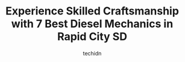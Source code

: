 ---
layout: ampstory
image: https://images.unsplash.com/photo-1629661414961-62b0d03007ab?ixlib=rb-4.0.3&ixid=MnwxMjA3fDB8MHxwaG90by1wYWdlfHx8fGVufDB8fHx8&auto=format&fit=crop&w=640&h=853&q=80
author: techidn
featured: false
description: When it comes to maintaining and repairing your vehicle in Rapid City SD, USA, you deserve nothing but the best. Thats why the 7 best Diesel Mechanic in the area are here to offer their exp
title: Experience Skilled Craftsmanship with 7 Best Diesel Mechanics in Rapid City SD
cover:
   title: Experience Skilled Craftsmanship with 7 Best Diesel Mechanics in Rapid City SD
   subtitle: Rickpate
   background: https://images.unsplash.com/photo-1629661414961-62b0d03007ab?ixlib=rb-4.0.3&ixid=MnwxMjA3fDB8MHxwaG90by1wYWdlfHx8fGVufDB8fHx8&auto=format&fit=crop&w=640&h=853&q=80

pages: 
 - layout: thirds
   top: <h1>#1 Boss Truck Shop</h1>
   bottom: "<p>Mel and Melvin did an excellent job with the timing of our situation. Being stranded with a RV is always challenging on long trips. Thankfully these great guys and gal go</p>"
   background: https://www.knot35.com/toplist/wp-content/uploads/2023/06/best-diesel-mechanic-1-in-rapid-city-sd-1685832283.jpeg
   backgroundblur: true
 - layout: thirds
   top: <h1>#2 Accelerated Diesel Service</h1>
   bottom: "<p>2444 Emerson Ln, Rapid City, SD 57701, United States</p>"
   background: https://www.knot35.com/toplist/wp-content/uploads/2023/06/best-diesel-mechanic-2-in-rapid-city-sd-1685832283.jpeg
   cta:
      link: https://www.knot35.com/toplist/experience-skilled-craftsmanship-with-7-best-diesel-mechanics-in-rapid-city-sd/
      text: Experience Skilled Craftsmanship with 7 Best Diesel Mechanics in Rapid City SD
 - layout: thirds
   top: <h1>#3 Godfrey Brake Service</h1>
   bottom: "<p>110 Poplar Ave, Rapid City, SD 57701, United States</p>"
   background: https://www.knot35.com/toplist/wp-content/uploads/2023/06/best-diesel-mechanic-3-in-rapid-city-sd-1685832284.jpeg
   cta:
      link: https://www.knot35.com/toplist/experience-skilled-craftsmanship-with-7-best-diesel-mechanics-in-rapid-city-sd/
      text: Experience Skilled Craftsmanship with 7 Best Diesel Mechanics in Rapid City SD
 - layout: thirds
   top: <h1>#4 Excel Truck & Trailer Repair</h1>
   bottom: "<p>2450 Taggart Rd, Rapid City, SD 57701, United States</p>"
   background: https://images.unsplash.com/photo-1599422314077-f4dfdaa4cd09?ixlib=rb-4.0.3&ixid=MnwxMjA3fDB8MHxwaG90by1wYWdlfHx8fGVufDB8fHx8&auto=format&fit=crop&w=640&h=853&q=80
   cta:
      link: https://www.knot35.com/toplist/experience-skilled-craftsmanship-with-7-best-diesel-mechanics-in-rapid-city-sd/
      text: Experience Skilled Craftsmanship with 7 Best Diesel Mechanics in Rapid City SD
 - layout: thirds
   top: <h1>#5 Black Hills Truck Shop</h1>
   bottom: "<p>509 E Omaha St, Rapid City, SD 57701, United States</p>"
   background: https://images.unsplash.com/photo-1567360425618-1594206637d2?ixlib=rb-4.0.3&ixid=MnwxMjA3fDB8MHxwaG90by1wYWdlfHx8fGVufDB8fHx8&auto=format&fit=crop&w=640&h=853&q=80
   cta:
      link: https://www.knot35.com/toplist/experience-skilled-craftsmanship-with-7-best-diesel-mechanics-in-rapid-city-sd/
      text: Experience Skilled Craftsmanship with 7 Best Diesel Mechanics in Rapid City SD
 - layout: thirds
   top: <h1>#6 Rapid Diesel Service Inc</h1>
   bottom: "<p>1105 N Creek Dr, Rapid City, SD 57703, United States</p>"
   background: https://images.unsplash.com/photo-1595364397663-fca4f075d796?ixlib=rb-4.0.3&ixid=MnwxMjA3fDB8MHxwaG90by1wYWdlfHx8fGVufDB8fHx8&auto=format&fit=crop&w=640&h=853&q=80
   cta:
      link: https://www.knot35.com/toplist/experience-skilled-craftsmanship-with-7-best-diesel-mechanics-in-rapid-city-sd/
      text: Experience Skilled Craftsmanship with 7 Best Diesel Mechanics in Rapid City SD
 - layout: thirds
   top: <h1>#7 Dakota Truck & Auto LLC</h1>
   bottom: "<p>1947 SD-445, Rapid City, SD 57702, United States</p>"
   background: https://images.unsplash.com/photo-1613843873231-1447db182f97?ixlib=rb-4.0.3&ixid=MnwxMjA3fDB8MHxwaG90by1wYWdlfHx8fGVufDB8fHx8&auto=format&fit=crop&w=640&h=853&q=80
   cta:
      link: https://www.knot35.com/toplist/experience-skilled-craftsmanship-with-7-best-diesel-mechanics-in-rapid-city-sd/
      text: Experience Skilled Craftsmanship with 7 Best Diesel Mechanics in Rapid City SD
 - layout: thirds
   middle: Continue reading...
   background: https://images.unsplash.com/photo-1597773150796-e5c14ebecbf5?ixlib=rb-4.0.3&ixid=MnwxMjA3fDB8MHxwaG90by1wYWdlfHx8fGVufDB8fHx8&auto=format&fit=crop&w=640&h=853&q=80
   cta:
      link: https://www.knot35.com/toplist/experience-skilled-craftsmanship-with-7-best-diesel-mechanics-in-rapid-city-sd/
      text: Experience Skilled Craftsmanship with 7 Best Diesel Mechanics in Rapid City SD
      
---